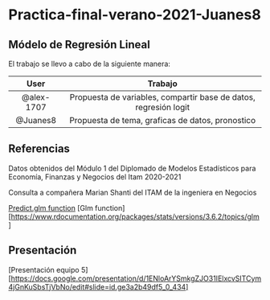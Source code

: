 # Practica-final-verano-2021-Juanes8
## Módelo de Regresión Lineal 

El trabajo se llevo a cabo de la siguiente manera:

|User| Trabajo|
|:---:|:---:|
|@alex-1707|	Propuesta de variables, compartir base de datos, regresión logit|
|@Juanes8 |	Propuesta de tema, graficas de datos, pronostico|

## Referencias
Datos obtenidos del Módulo 1 del Diplomado de Modelos Estadísticos para Economía, Finanzas y Negocios del Itam 2020-2021

Consulta a compañera Marian Shanti del ITAM de la ingeniera en Negocios

[Predict.glm function](https://www.rdocumentation.org/packages/stats/versions/3.6.2/topics/predict.glm)
[Glm function][https://www.rdocumentation.org/packages/stats/versions/3.6.2/topics/glm]

## Presentación
[Presentación equipo 5][https://docs.google.com/presentation/d/1ENloArYSmkgZJO31IElxcvSITCym4jGnKuSbsTjVbNo/edit#slide=id.ge3a2b49df5_0_434]

